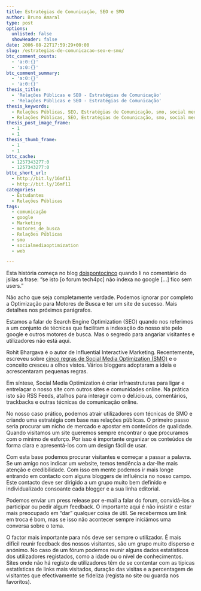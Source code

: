 ```yaml
---
title: Estratégias de Comunicação, SEO e SMO
author: Bruno Amaral
type: post
options:
  unlisted: false
  showHeader: false
date: 2006-08-22T17:59:29+00:00
slug: /estrategias-de-comunicacao-seo-e-smo/
btc_comment_counts:
  - 'a:0:{}'
  - 'a:0:{}'
btc_comment_summary:
  - 'a:0:{}'
  - 'a:0:{}'
thesis_title:
  - 'Relações Públicas e SEO - Estratégias de Comunicação'
  - 'Relações Públicas e SEO - Estratégias de Comunicação'
thesis_keywords:
  - Relações Públicas, SEO, Estratégias de Comunicação, smo, social media optimization, RP
  - Relações Públicas, SEO, Estratégias de Comunicação, smo, social media optimization, RP
thesis_post_image_frame:
  - 1
  - 1
thesis_thumb_frame:
  - 1
  - 1
bttc_cache:
  - 1257343277:0
  - 1257343277:0
bttc_short_url:
  - http://bit.ly/16mf11
  - http://bit.ly/16mf11
categories:
  - Estudantes
  - Relações Públicas
tags:
  - comunicação
  - google
  - Marketing
  - motores_de_busca
  - Relações Públicas
  - smo
  - socialmediaoptimization
  - web

---
```

Esta história começa no blog [doispontocinco][1] quando li no comentário do jsilas a frase: &#8220;se isto [o forum tech4pc] não indexa no google [&#8230;] fico sem users.&#8221;

Não acho que seja completamente verdade. Podemos ignorar por completo a Optimização para Motores de Busca e ter um site de sucesso. Mais detalhes nos próximos parágrafos.

<!--more-->Estamos a falar de Search Engine Optimization (SEO) quando nos referimos a um conjunto de técnicas que facilitam a indexação do nosso site pelo google e outros motores de busca. Mas o segredo para angariar visitantes e utilizadores não está aqui.

Rohit Bhargava é o autor de Influential Interactive Marketing. Recentemente, escreveu sobre [cinco regras de Social Media Optimization (SMO)][2] e o conceito cresceu a olhos vistos. Vários bloggers adoptaram a ideia e acrescentaram pequenas regras.

Em síntese, Social Media Optimization é criar infraestruturas para ligar e entrelaçar o nosso site com outros sites e comunidades online. Na prática isto são RSS Feeds, atalhos para interagir com o del.icio.us, comentários, trackbacks e outras técnicas de comunicação online.

No nosso caso prático, podemos atrair utilizadores com técnicas de SMO e criando uma estratégia com base nas relações públicas. O primeiro passo seria procurar um nicho de mercado e apostar em conteúdos de qualidade. Quando visitamos um site queremos sempre encontrar o que procuramos com o mínimo de esforço. Por isso é importante organizar os conteúdos de forma clara e apresentá-los com um design fácil de usar.

Com esta base podemos procurar visitantes e começar a passar a palavra. Se um amigo nos indicar um website, temos tendência a dar-lhe mais atenção e credibilidade. Com isso em mente podemos ir mais longe entrando em contacto com alguns bloggers de influência no nosso campo. Este contacto deve ser dirigido a um grupo muito bem definido e individualizado consoante cada blogger e a sua linha editorial.

Podemos enviar um press release por e-mail a falar do forum, convidá-los a participar ou pedir algum feedback. O importante aqui é não insistir e estar mais preocupado em &#8220;dar&#8221; qualquer coisa de útil. Se recebermos um link em troca é bom, mas se isso não acontecer sempre iniciámos uma conversa sobre o tema.

O factor mais importante para nós deve ser sempre o utilizador. É mais difícil reunir feedback dos nossos visitantes, são um grupo muito disperso e anónimo. No caso de um fórum podemos reunir alguns dados estatísticos dos utilizadores registados, como a idade ou o nível de conhecimentos. Sites onde não há registo de utilizadores têm de se contentar com as típicas estatísticas de links mais visitados, duração das visitas e a percentagem de visitantes que efectivamente se fideliza (regista no site ou guarda nos favoritos).

 [1]: http://sergiorebelo.com/doispontocinco/ "sergiorebelo.com/doispontocinco"
 [2]: http://feeds.feedburner.com/~r/rohitbhargava/~3/10898157/5_rules_of_soci.html "influential interactive marketing"